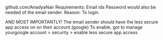github.com/AnadyaNair
Requirements:
Email ids
Password would also be needed of the email sender. Reason: To login.

AND MOST IMPORTANTLY!
The email sender should have the less secure app access on on their account.(google)
To enable, got to manage yourgoogle account > security > enable less secure app access
